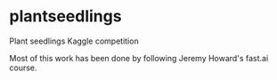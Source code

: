 # plantseedlings
Plant seedlings Kaggle competition

Most of this work has been done by following Jeremy Howard's fast.ai course.
